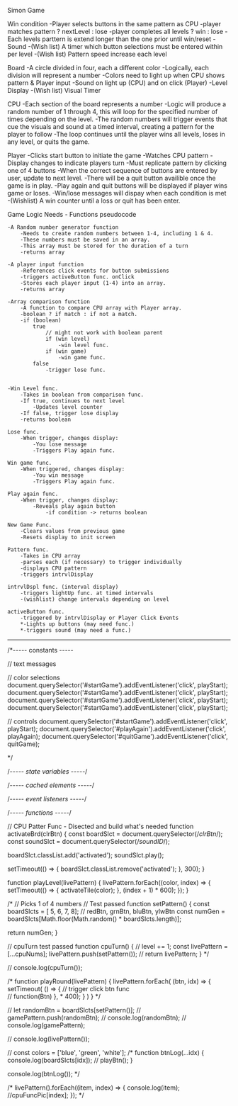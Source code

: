 Simon Game

Win condition
    -Player selects buttons in the same pattern as CPU
    -player matches pattern ? nextLevel : lose
    -player completes all levels ? win : lose 
    -Each levels parttern is extend longer than the one prior
    until win/reset
    -Sound
    -(Wish list) A timer which button selections must be entered within per level
    -(Wish list) Pattern speed increase each level

Board
    -A circle divided in four, each a different color
    -Logically, each division will represent a number
    -Colors need to light up when CPU shows pattern & Player input
    -Sound on light up (CPU) and on click (Player)
    -Level Display
    -(Wish list) Visual Timer

CPU
    -Each section of the board represents a number
    -Logic will produce a random number of 1 through 4,
        this will loop for the specified number of times
        depending on the level.
    -The random numbers will trigger events that cue the visuals
        and sound at a timed interval, creating a pattern for the
         player to follow
    -The loop continues until the player wins all levels, loses in any level,
    or quits the game.

Player
    -Clicks start button to initiate the game
    -Watches CPU pattern
    -Display changes to indicate players turn
    -Must replicate pattern by clicking one of 4 buttons
    -When the correct sequence of buttons are entered by user,
        update to next level.
    -There will be a quit button availible once the game is in play.
    -Play again and quit buttons will be displayed if player wins game or loses. 
    -Win/lose messages will dispay when each condition is met
    -(Wishlist) A win counter until a loss or quit has been enter.
    

Game Logic Needs - Functions pseudocode

    -A Random number generator function
        -Needs to create random numbers between 1-4, including 1 & 4.
        -These numbers must be saved in an array.
        -This array must be stored for the duration of a turn
        -returns array

    -A player input function
        -References click events for button submissions
        -triggers activeButton func. onClick
        -Stores each player input (1-4) into an array.
        -returns array

    -Array comparison function
        -A function to compare CPU array with Player array.
        -boolean ? if match : if not a match.
        -if (boolean)
            true
                // might not work with boolean parent
                if (win level)
                    -win level func.
                if (win game)
                    -win game func.
            false
                -trigger lose func.
            
    
    -Win Level func.
        -Takes in boolean from comparison func.
        -If true, continues to next level
            -Updates level counter
        -If false, trigger lose display
        -returns boolean

    Lose func.
        -When trigger, changes display:
            -You lose message
            -Triggers Play again func.

    Win game func.
        -When triggered, changes display:
            -You win message
            -Triggers Play again func.

    Play again func.
        -When trigger, changes display:
            -Reveals play again button
                -if condition -> returns boolean

    New Game Func.
        -Clears values from previous game
        -Resets display to init screen

    Pattern func.
        -Takes in CPU array
        -parses each (if necessary) to trigger individually
        -displays CPU pattern
        -triggers intrvlDisplay

    intrvlDspl func. (interval display)
        -triggers lightUp func. at timed intervals
        -(wishlist) change intervals depending on level

    activeButton func.
        -triggered by intrvlDisplay or Player Click Events
        *-Lights up buttons (may need func.)
        *-triggers sound (may need a func.)


******************************************************


  /*----- constants -----
  
// text messages


// color selections
document.querySelector('#startGame').addEventListener('click', playStart);
document.querySelector('#startGame').addEventListener('click', playStart);
document.querySelector('#startGame').addEventListener('click', playStart);
document.querySelector('#startGame').addEventListener('click', playStart);

// controls
document.querySelector('#startGame').addEventListener('click', playStart);
document.querySelector('#playAgain').addEventListener('click', playAgain);
document.querySelector('#quitGame').addEventListener('click', quitGame);
  
  
  
  */


  /*----- state variables -----*/


  /*----- cached elements  -----*/


  /*----- event listeners -----*/


/*----- functions -----*/


// CPU Patter Func - Disected and build what's needed
function activateBrd(clrBtn) {
  const boardSlct = document.querySelector(/*clrBtn*/);
  const soundSlct = document.querySelector(/*soundID*/);

  boardSlct.classList.add('activated');
  soundSlct.play();

  setTimeout(() => {
    boardSlct.classList.remove('activated');
  }, 300);
}

function playLevel(livePattern) {
  livePattern.forEach((color, index) => {
    setTimeout(() => {
      activateTile(color);
    }, (index + 1) * 600);
  });
}




/*
// Picks 1 of 4 numbers   // Test passed
function setPattern() { 
  const boardSlcts = [ 5, 6, 7, 8]; // redBtn, grnBtn, bluBtn, ylwBtn
  const numGen = boardSlcts[Math.floor(Math.random() * boardSlcts.length)];

  return numGen;
}

// cpuTurn test passed
function cpuTurn() { 
  // level += 1;
  const livePattern = [...cpuNums];
  livePattern.push(setPattern());
  // return livePattern;
}
*/

// console.log(cpuTurn());

/*
function playRound(livePattern) { 
  livePattern.forEach(
    (btn, idx) => { 
      setTimeout(
        () => {
          // trigger click btn func   
          // function(Btn)
        }, * 400);
    }
  )
}
*/


// let randomBtn = boardSlcts[setPattern()];
// gamePattern.push(randomBtn);
// console.log(randomBtn);
// console.log(gamePattern);



// console.log(livePattern());

// const colors = ['blue', 'green', 'white'];
/*
function btnLog(...idx) {
  console.log(boardSlcts[idx]);
  // playBtn();
}

console.log(btnLog());
*/


 /*
livePattern().forEach((item, index) => {
  console.log(item);
  //cpuFuncPic[index];
});
*/
